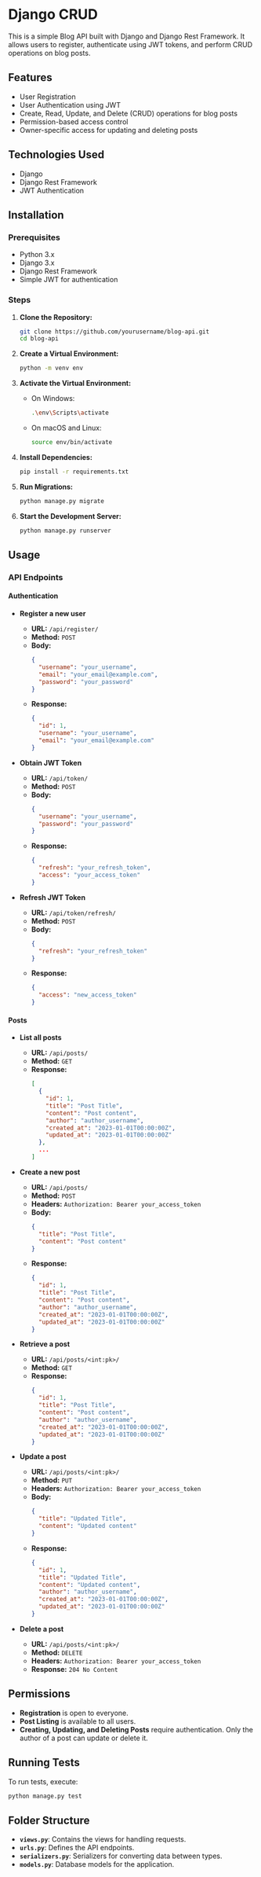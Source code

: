 # Django CRUD

This is a simple Blog API built with Django and Django Rest Framework. It allows users to register, authenticate using JWT tokens, and perform CRUD operations on blog posts.

## Features

- User Registration
- User Authentication using JWT
- Create, Read, Update, and Delete (CRUD) operations for blog posts
- Permission-based access control
- Owner-specific access for updating and deleting posts

## Technologies Used

- Django
- Django Rest Framework
- JWT Authentication

## Installation

### Prerequisites

- Python 3.x
- Django 3.x
- Django Rest Framework
- Simple JWT for authentication

### Steps

1. **Clone the Repository:**

   ```bash
   git clone https://github.com/yourusername/blog-api.git
   cd blog-api
   ```

2. **Create a Virtual Environment:**

   ```bash
   python -m venv env
   ```

3. **Activate the Virtual Environment:**

   - On Windows:

     ```bash
     .\env\Scripts\activate
     ```

   - On macOS and Linux:

     ```bash
     source env/bin/activate
     ```

4. **Install Dependencies:**

   ```bash
   pip install -r requirements.txt
   ```

5. **Run Migrations:**

   ```bash
   python manage.py migrate
   ```

6. **Start the Development Server:**

   ```bash
   python manage.py runserver
   ```

## Usage

### API Endpoints

#### Authentication

- **Register a new user**

  - **URL:** `/api/register/`
  - **Method:** `POST`
  - **Body:**
    ```json
    {
      "username": "your_username",
      "email": "your_email@example.com",
      "password": "your_password"
    }
    ```
  - **Response:**
    ```json
    {
      "id": 1,
      "username": "your_username",
      "email": "your_email@example.com"
    }
    ```

- **Obtain JWT Token**

  - **URL:** `/api/token/`
  - **Method:** `POST`
  - **Body:**
    ```json
    {
      "username": "your_username",
      "password": "your_password"
    }
    ```
  - **Response:**
    ```json
    {
      "refresh": "your_refresh_token",
      "access": "your_access_token"
    }
    ```

- **Refresh JWT Token**

  - **URL:** `/api/token/refresh/`
  - **Method:** `POST`
  - **Body:**
    ```json
    {
      "refresh": "your_refresh_token"
    }
    ```
  - **Response:**
    ```json
    {
      "access": "new_access_token"
    }
    ```

#### Posts

- **List all posts**

  - **URL:** `/api/posts/`
  - **Method:** `GET`
  - **Response:**
    ```json
    [
      {
        "id": 1,
        "title": "Post Title",
        "content": "Post content",
        "author": "author_username",
        "created_at": "2023-01-01T00:00:00Z",
        "updated_at": "2023-01-01T00:00:00Z"
      },
      ...
    ]
    ```

- **Create a new post**

  - **URL:** `/api/posts/`
  - **Method:** `POST`
  - **Headers:** `Authorization: Bearer your_access_token`
  - **Body:**
    ```json
    {
      "title": "Post Title",
      "content": "Post content"
    }
    ```
  - **Response:**
    ```json
    {
      "id": 1,
      "title": "Post Title",
      "content": "Post content",
      "author": "author_username",
      "created_at": "2023-01-01T00:00:00Z",
      "updated_at": "2023-01-01T00:00:00Z"
    }
    ```

- **Retrieve a post**

  - **URL:** `/api/posts/<int:pk>/`
  - **Method:** `GET`
  - **Response:**
    ```json
    {
      "id": 1,
      "title": "Post Title",
      "content": "Post content",
      "author": "author_username",
      "created_at": "2023-01-01T00:00:00Z",
      "updated_at": "2023-01-01T00:00:00Z"
    }
    ```

- **Update a post**

  - **URL:** `/api/posts/<int:pk>/`
  - **Method:** `PUT`
  - **Headers:** `Authorization: Bearer your_access_token`
  - **Body:**
    ```json
    {
      "title": "Updated Title",
      "content": "Updated content"
    }
    ```
  - **Response:**
    ```json
    {
      "id": 1,
      "title": "Updated Title",
      "content": "Updated content",
      "author": "author_username",
      "created_at": "2023-01-01T00:00:00Z",
      "updated_at": "2023-01-01T00:00:00Z"
    }
    ```

- **Delete a post**

  - **URL:** `/api/posts/<int:pk>/`
  - **Method:** `DELETE`
  - **Headers:** `Authorization: Bearer your_access_token`
  - **Response:** `204 No Content`

## Permissions

- **Registration** is open to everyone.
- **Post Listing** is available to all users.
- **Creating, Updating, and Deleting Posts** require authentication. Only the author of a post can update or delete it.

## Running Tests

To run tests, execute:

```bash
python manage.py test
```

## Folder Structure

- **`views.py`**: Contains the views for handling requests.
- **`urls.py`**: Defines the API endpoints.
- **`serializers.py`**: Serializers for converting data between types.
- **`models.py`**: Database models for the application.


